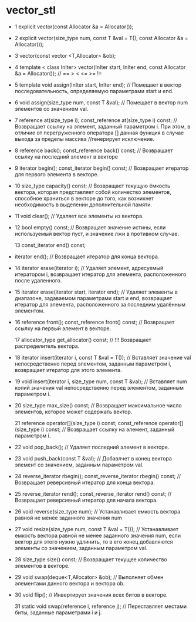 # vector_stl

  + 1 explicit vector(const Allocator &a = Allocator());
  + 2 explicit vector(size_type num, const T &val = T(), const Allocator &a = Allocator());
  + 3 vector(const vector <T,Allocator> &ob);
  + 4 template < class InIter> vector(InIter start, InIter end, const Allocator &a = Allocator());
    // == > < <= >= !=
  +  5 template <class InIter> void assign(InIter start, InIter end);
    // Помещает в вектор последовательность, определяемую параметрами start и end.
  + 6 void assign(size_type num, const T &val);
    // Помещает в вектор num элементов со значением val.
  + 7 reference at(size_type i);
    const_reference at(size_type i) const;
    // Возвращает ссылку на элемент, заданный параметром i. При этом, в отличие от перегруженного оператора [] данная функция в случае выхода за пределы массива //генерирует исключение.
  + 8 reference back();
    const_reference back() const;
    // Возвращает ссылку на последний элемент в векторе
    
  + 9 iterator begin();
    const_iterator begin() const;
    // Возвращает итератор для первого элемента в векторе.
    
  + 10 size_type capacity() const;
    // Возвращает текущую ёмкость вектора, которая представляет собой количество элементов, способное храниться в векторе до того, как возникнет необходимость в выделении дополнительной памяти.
    
  + 11 void clear();
    // Удаляет все элементы из вектора.
    
  + 12 bool empty() const;
    // Возвращает значение истины, если используемый вектор пуст, и значение лжи в противном случае.
    
    13 const_iterator end() const;
  + iterator end();
    // Возвращает итератор для конца вектора.
    
  + 14 iterator erase(iterator i);
    // Удаляет элемент, адресуемый итератором i, возвращает итератор для элемента, расположенного после удаленного.
    
  + 15 iterator erase(iterator start, iterator end);
    // Удаляет элементы в диапазоне, задаваемом параметрами start и end, возвращает итератор для элемента, расположенного за последним удалённым элементом.

  + 16 reference front();
    const_reference front() const;
    // Возвращает ссылку на первый элемент в векторе.
    
    17 allocator_type get_allocator() const;
    // !!! Возвращает распределитель вектора.
    
  + 18 iterator insert(iterator i, const T &val = T());
    // Вставляет значение val непосредственно перед элементом, заданным параметром i, возвращает итератор для этого элемента.

  + 19 void insert(iterator i, size_type num, const T &val);
    // Вставляет num копий значения val непосредственно перед элементом, заданным параметром i.

  + 20 size_type max_size() const;
    // Возвращает максимальное число элементов, которое может содержать вектор.
    
    21 reference operator[](size_type i) const;
    const_reference operator[](size_type i) const;
    // Возвращает ссылку на элемент, заданный параметром i.
    
 +  22 void pop_back();
    // Удаляет последний элемент в векторе.
 
 +  23 void push_back(const T &val);
    // Добавлчет в конец вектора элемент со значением, заданным параметром val.
    
 +  24 reverse_iterator rbegin();
    const_reverse_iterator rbegin() const;
    // Возвращает реверсивный итератор для конца вектора.
    
 +  25 reverse_iterator rend();
    const_reverse_iterator rend() const;
    // Возвращает реверсивный итератор для начала вектора.
    
 +  26 void reverse(size_type num);
    // Устанавливает емкость вектора равной не менее заданного значения num
    
  + 27 void resize(size_type num, const T &val = T());
    // Устанавливает емкость вектора равной не менее заданного значения num, если вектор для этого нужно удлинить, то в его конец добавляются элементы со значением, заданным параметром val.
    
  + 28 size_type size() const;
    // Возвращает текущее количество элементов в векторе.
    
  + 29 void swap(deque<T,Allocator> &ob);
    // Выполняет обмен элементами данного вектора и вектора ob.
    
  + 30 void flip();
    // Инвертирует значения всех битов в векторе.
    
    31 static void swap(reference i, reference j);
    // Переставляет местами биты, заданные параметрами i и j.
